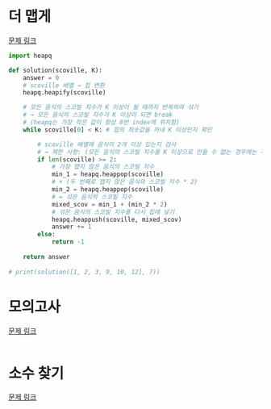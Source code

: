 # 더 맵게
[문제 링크](https://school.programmers.co.kr/learn/courses/30/lessons/42626)
```python
import heapq

def solution(scoville, K):
    answer = 0
    # scoville 배열 → 힙 변환
    heapq.heapify(scoville)

    # 모든 음식의 스코빌 지수가 K 이상이 될 때까지 반복하여 섞기
    # → 모든 음식의 스코빌 지수가 K 이상이 되면 break
    # (heapq는 가장 작은 값이 항상 0번 index에 위치함)
    while scoville[0] < K: # 힙의 최솟값을 꺼내 K 이상인지 확인

        # scoville 배열에 음식이 2개 이상 있는지 검사
        # → 제한 사항: (모든 음식의 스코빌 지수를 K 이상으로 만들 수 없는 경우에는 -1을 return 합니다.)
        if len(scoville) >= 2:
            # 가장 맵지 않은 음식의 스코빌 지수
            min_1 = heapq.heappop(scoville)
            # + (두 번째로 맵지 않은 음식의 스코빌 지수 * 2)
            min_2 = heapq.heappop(scoville)
            # = 섞은 음식의 스코빌 지수 
            mixed_scov = min_1 + (min_2 * 2)
            # 섞은 음식의 스코빌 지수를 다시 힙에 넣기
            heapq.heappush(scoville, mixed_scov)
            answer += 1
        else:
            return -1
    
    return answer
    
# print(solution([1, 2, 3, 9, 10, 12], 7))

```

# 모의고사
[문제 링크](https://school.programmers.co.kr/learn/courses/30/lessons/42627)
```python

```

# 소수 찾기
[문제 링크](https://school.programmers.co.kr/learn/courses/30/lessons/42628)
```python


```